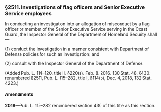 ### §2511. Investigations of flag officers and Senior Executive Service employees ###

In conducting an investigation into an allegation of misconduct by a flag officer or member of the Senior Executive Service serving in the Coast Guard, the Inspector General of the Department of Homeland Security shall—

(1) conduct the investigation in a manner consistent with Department of Defense policies for such an investigation; and

(2) consult with the Inspector General of the Department of Defense.

(Added Pub. L. 114–120, title II, §220(a), Feb. 8, 2016, 130 Stat. 48, §430; renumbered §2511, Pub. L. 115–282, title I, §114(b), Dec. 4, 2018, 132 Stat. 4223.)

#### Amendments ####

**2018**—Pub. L. 115–282 renumbered section 430 of this title as this section.